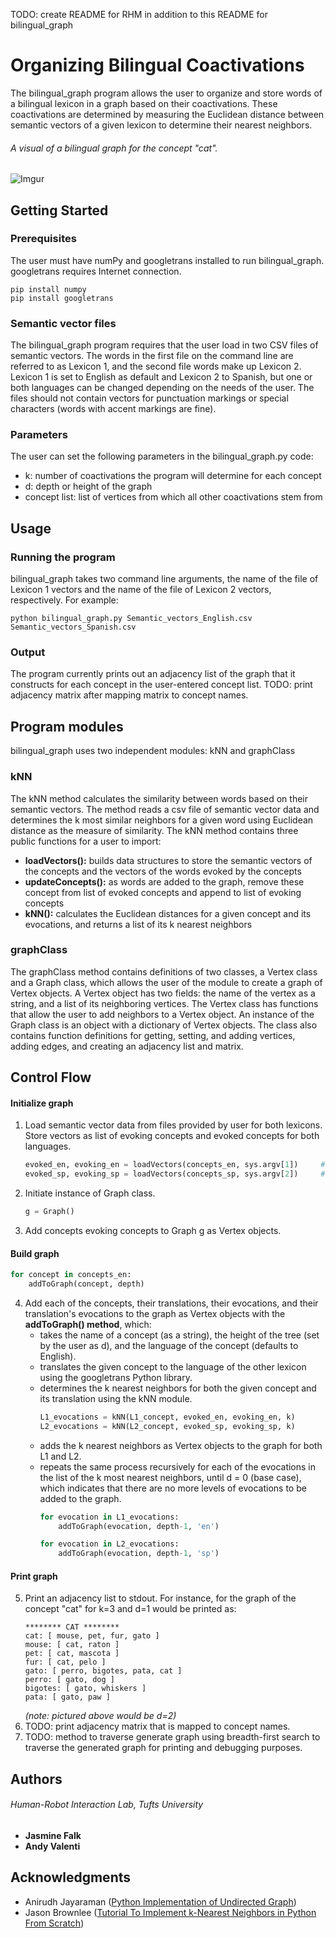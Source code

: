 TODO: create README for RHM in addition to this README for bilingual_graph

# Organizing Bilingual Coactivations
The bilingual_graph program allows the user to organize and store words of a bilingual lexicon in a graph based on their coactivations. These coactivations are determined by measuring the Euclidean distance between semantic vectors of a given lexicon to determine their nearest neighbors.
###### A visual of a bilingual graph for the concept "cat".
![Imgur](https://i.imgur.com/8Jr05gI.jpg)

## Getting Started
### Prerequisites
The user must have numPy and googletrans installed to run bilingual_graph. googletrans requires Internet connection.
```
pip install numpy
pip install googletrans
```
### Semantic vector files
The bilingual_graph program requires that the user load in two CSV files of semantic vectors. The words in the first file on the command line are referred to as Lexicon 1, and the second file words make up Lexicon 2. Lexicon 1 is set to English as default and Lexicon 2 to Spanish, but one or both languages can be changed depending on the needs of the user. The files should not contain vectors for punctuation markings or special characters (words with accent markings are fine).
### Parameters
The user can set the following parameters in the bilingual_graph.py code:
* k: number of coactivations the program will determine for each concept
* d: depth or height of the graph
* concept list: list of vertices from which all other coactivations stem from

## Usage
### Running the program
bilingual_graph takes two command line arguments, the name of the file of Lexicon 1 vectors and the name of the file of Lexicon 2 vectors, respectively. 
For example:
```
python bilingual_graph.py Semantic_vectors_English.csv Semantic_vectors_Spanish.csv
```
### Output
The program currently prints out an adjacency list of the graph that it constructs for each concept in the user-entered concept list. 
TODO: print adjacency matrix after mapping matrix to concept names.

## Program modules
bilingual_graph uses two independent modules: kNN and graphClass
### kNN
The kNN method calculates the similarity between words based on their semantic vectors. The method reads a csv file of semantic vector data and determines the k most similar neighbors for a given word using Euclidean distance as the measure of similarity. The kNN method contains three public functions for a user to import:
* **loadVectors():** builds data structures to store the semantic vectors of the concepts and the vectors of the words evoked by the concepts
* **updateConcepts():** as words are added to the graph, remove these concept from list of evoked concepts and append to list of evoking concepts
* **kNN():** calculates the Euclidean distances for a given concept and its evocations, and returns a list of its k nearest neighbors
### graphClass
The graphClass method contains definitions of two classes, a Vertex class and a Graph class, which allows the user of the module to create a graph of Vertex objects. A Vertex object has two fields: the name of the vertex as a string, and a list of its neighboring vertices. The Vertex class has functions that allow the user to add neighbors to a Vertex object. An instance of the Graph class is an object with a dictionary of Vertex objects. The class also contains function definitions for getting, setting, and adding vertices, adding edges, and creating an adjacency list and matrix.

## Control Flow
#### Initialize graph
1. Load semantic vector data from files provided by user for both lexicons. Store vectors as list of evoking concepts and evoked concepts for both languages. 
   ```python
   evoked_en, evoking_en = loadVectors(concepts_en, sys.argv[1])     # English lexicon
   evoked_sp, evoking_sp = loadVectors(concepts_sp, sys.argv[2])     # Spanish lexicon
   ```
2. Initiate instance of Graph class.
   ```python
   g = Graph()
   ```
3. Add concepts evoking concepts to Graph g as Vertex objects.
#### Build graph
```python
for concept in concepts_en:
    addToGraph(concept, depth)
```
4. Add each of the concepts, their translations, their evocations, and their translation's evocations to the graph as Vertex objects with the **addToGraph() method**, which:
      - takes the name of a concept (as a string), the height of the tree (set by the user as d), and the language of the concept (defaults to English).
      - translates the given concept to the language of the other lexicon using the googletrans Python library.
      - determines the k nearest neighbors for both the given concept and its translation using the kNN module.
        ```python
        L1_evocations = kNN(L1_concept, evoked_en, evoking_en, k)
        L2_evocations = kNN(L2_concept, evoked_sp, evoking_sp, k)
        ```
      - adds the k nearest neighbors as Vertex objects to the graph for both L1 and L2.
      - repeats the same process recursively for each of the evocations in the list of the k most nearest neighbors, until d = 0 (base case), which indicates that there are no more levels of evocations to be added to the graph.
        ```python
        for evocation in L1_evocations:
            addToGraph(evocation, depth-1, 'en')
        
        for evocation in L2_evocations:
            addToGraph(evocation, depth-1, 'sp')
        ```
#### Print graph
5. Print an adjacency list to stdout. For instance, for the graph of the concept "cat" for k=3 and d=1 would be printed as:
   ```
   ******** CAT ********
   cat: [ mouse, pet, fur, gato ]
   mouse: [ cat, raton ] 
   pet: [ cat, mascota ]
   fur: [ cat, pelo ]
   gato: [ perro, bigotes, pata, cat ]
   perro: [ gato, dog ]
   bigotes: [ gato, whiskers ]
   pata: [ gato, paw ]
   ```
   *(note: pictured above would be d=2)*
6. TODO: print adjacency matrix that is mapped to concept names.
7. TODO: method to traverse generate graph using breadth-first search to traverse the generated graph for printing and debugging purposes.

## Authors
###### Human-Robot Interaction Lab, Tufts University
* **Jasmine Falk**
* **Andy Valenti**

## Acknowledgments 
* Anirudh Jayaraman ([Python Implementation of Undirected Graph](https://gist.github.com/anirudhjayaraman/1f74eb656c3dd85ff440fb9f9267f70a))
* Jason Brownlee ([Tutorial To Implement k-Nearest Neighbors in Python From Scratch](https://machinelearningmastery.com/tutorial-to-implement-k-nearest-neighbors-in-python-from-scratch/))
